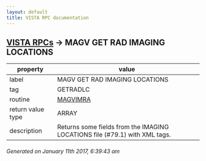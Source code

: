 ```yaml
---
layout: default
title: VISTA RPC documentation
---
```




## [VISTA RPCs](TableOfContent.md) &#8594; MAGV GET RAD IMAGING LOCATIONS 

 property | value 
--- | --- 
 label | MAGV GET RAD IMAGING LOCATIONS
 tag | GETRADLC
 routine | [MAGVIMRA](http://code.osehra.org/dox/Routine_MAGVIMRA_source.html)
 return value type | ARRAY
 description | Returns some fields from the IMAGING LOCATIONS file (#79.1) with XML tags.




 ###### Generated on January 11th 2017, 6:39:43 am